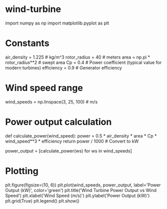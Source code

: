 # wind-turbine

import numpy as np
import matplotlib.pyplot as plt

# Constants
air_density = 1.225  # kg/m^3
rotor_radius = 40    # meters
area = np.pi * rotor_radius**2  # swept area
Cp = 0.4  # Power coefficient (typical value for modern turbines)
efficiency = 0.9  # Generator efficiency

# Wind speed range
wind_speeds = np.linspace(3, 25, 100)  # m/s

# Power output calculation
def calculate_power(wind_speed):
    power = 0.5 * air_density * area * Cp * wind_speed**3 * efficiency
    return power / 1000  # Convert to kW

power_output = [calculate_power(ws) for ws in wind_speeds]

# Plotting
plt.figure(figsize=(10, 6))
plt.plot(wind_speeds, power_output, label='Power Output (kW)', color='green')
plt.title('Wind Turbine Power Output vs Wind Speed')
plt.xlabel('Wind Speed (m/s)')
plt.ylabel('Power Output (kW)')
plt.grid(True)
plt.legend()
plt.show()
